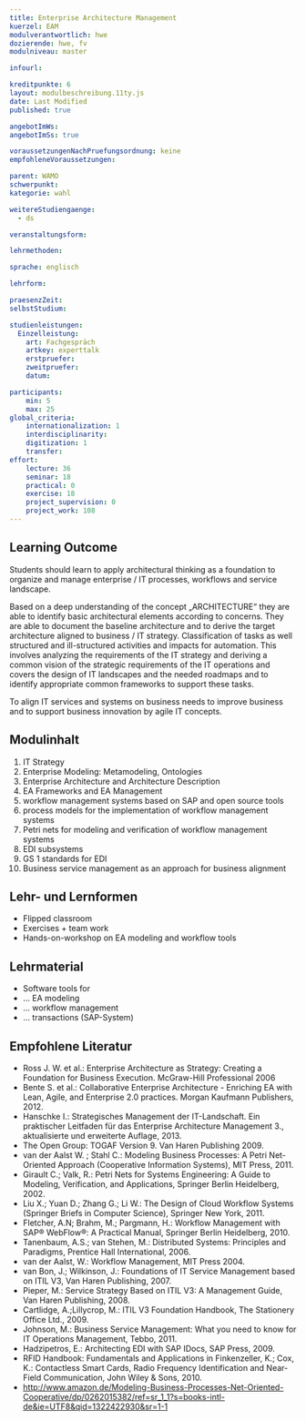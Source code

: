 ```yaml
---
title: Enterprise Architecture Management
kuerzel: EAM
modulverantwortlich: hwe
dozierende: hwe, fv
modulniveau: master

infourl: 

kreditpunkte: 6
layout: modulbeschreibung.11ty.js
date: Last Modified
published: true

angebotImWs: 
angebotImSs: true

voraussetzungenNachPruefungsordnung: keine
empfohleneVoraussetzungen:

parent: WAMO
schwerpunkt:
kategorie: wahl

weitereStudiengaenge: 
  - ds

veranstaltungsform: 

lehrmethoden:

sprache: englisch

lehrform:

praesenzZeit: 
selbstStudium: 

studienleistungen:
  Einzelleistung:
    art: Fachgespräch
    artkey: experttalk
    erstpruefer: 
    zweitpruefer: 
    datum:

participants:
    min: 5
    max: 25
global_criteria:
    internationalization: 1
    interdisciplinarity:
    digitization: 1
    transfer:
effort:
    lecture: 36
    seminar: 18
    practical: 0
    exercise: 18
    project_supervision: 0
    project_work: 108
---
```




## Learning Outcome


Students should learn to apply architectural thinking as a foundation to organize and 
manage enterprise / IT processes, workflows and service landscape.


Based on a deep understanding of the concept „ARCHITECTURE“ they are able to 
identify basic architectural elements according to concerns. They are able to document the baseline
architecture and to derive the target architecture aligned to  business / IT strategy.
Classification of tasks as well structured and ill-structured activities and impacts for automation. 
This involves analyzing the requirements of the IT strategy and deriving a common vision of the strategic
requirements of the IT operations and covers the design of IT landscapes and the needed roadmaps and
to identify appropriate common frameworks to support these tasks.


To align IT services and systems on business needs to improve business and to support 
business innovation by agile IT concepts.



  
## Modulinhalt

1. IT Strategy
2. Enterprise Modeling: Metamodeling, Ontologies
3. Enterprise Architecture and Architecture Description
4. EA Frameworks and EA Management
5. workflow management systems based on SAP and open source tools
6. process models for the implementation of workflow management systems
7. Petri nets for modeling and verification of workflow management systems
8. EDI subsystems
9. GS 1 standards for EDI
10. Business service management as an approach for business alignment



## Lehr- und Lernformen

* Flipped classroom
* Exercises + team work
* Hands-on-workshop on EA modeling and workflow tools



## Lehrmaterial

* Software tools for
* ... EA modeling
* ... workflow management
* ... transactions (SAP-System)


## Empfohlene Literatur

* Ross J. W. et al.: Enterprise Architecture as Strategy: Creating a Foundation for Business Execution. McGraw-Hill Professional 2006
* Bente S. et al.: Collaborative Enterprise Architecture - Enriching EA with Lean, Agile, and Enterprise 2.0 practices. Morgan Kaufmann Publishers, 2012.
* Hanschke I.: Strategisches Management der IT-Landschaft. Ein praktischer Leitfaden für das Enterprise Architecture Management 3., aktualisierte und erweiterte Auflage, 2013.
* The Open Group: TOGAF Version 9. Van Haren Publishing 2009.
* van der Aalst W. ; Stahl C.: Modeling Business Processes: A Petri Net-Oriented Approach (Cooperative Information Systems), MIT Press, 2011.
* Girault C.; Valk, R.: Petri Nets for Systems Engineering: A Guide to Modeling, Verification, and Applications, Springer Berlin Heidelberg, 2002.
* Liu X.; Yuan D.; Zhang G.; Li W.: The Design of Cloud Workflow Systems (Springer Briefs in Computer Science), Springer New York, 2011.
* Fletcher, A.N; Brahm, M.; Pargmann, H.: Workflow Management with SAP® WebFlow®: A Practical Manual, Springer Berlin Heidelberg, 2010.
* Tanenbaum, A.S.; van Stehen, M.:  Distributed Systems: Principles and Paradigms, Prentice Hall International, 2006.  
* van der Aalst, W.: Workflow Management, MIT Press 2004.
* van Bon, J.; Wilkinson, J.: Foundations of IT Service Management based on ITIL V3, Van Haren Publishing, 2007.
* Pieper, M.: Service Strategy Based on ITIL V3: A Management Guide, Van Haren Publishing, 2008.
* Cartlidge, A.;Lillycrop, M.: ITIL V3 Foundation Handbook, The Stationery Office Ltd., 2009.
* Johnson, M.: Business Service Management: What you need to know for IT Operations Management, Tebbo, 2011.
* Hadzipetros, E.: Architecting EDI with SAP IDocs, SAP Press, 2009.
* RFID Handbook: Fundamentals and Applications in Finkenzeller, K.; Cox, K.: Contactless Smart Cards, Radio Frequency Identification and Near-Field Communication, John Wiley & Sons, 2010.
* http://www.amazon.de/Modeling-Business-Processes-Net-Oriented-Cooperative/dp/0262015382/ref=sr_1_1?s=books-intl-de&ie=UTF8&qid=1322422930&sr=1-1
